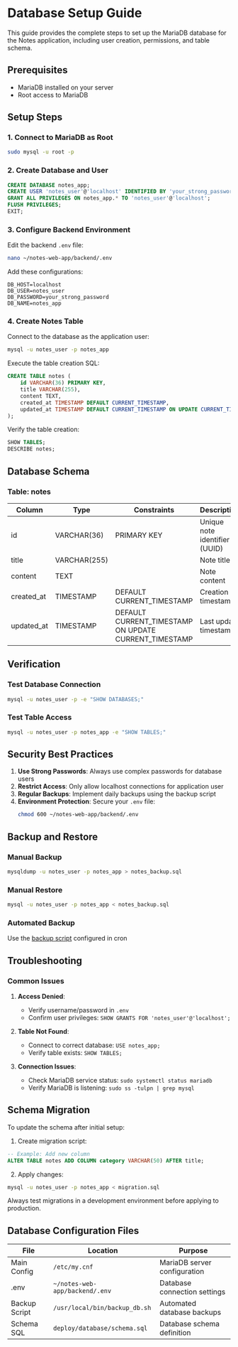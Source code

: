 # Database Setup Guide

This guide provides the complete steps to set up the MariaDB database for the Notes application, including user creation, permissions, and table schema.

## Prerequisites
- MariaDB installed on your server
- Root access to MariaDB

## Setup Steps

### 1. Connect to MariaDB as Root
```bash
sudo mysql -u root -p
```

### 2. Create Database and User
```sql
CREATE DATABASE notes_app;
CREATE USER 'notes_user'@'localhost' IDENTIFIED BY 'your_strong_password';
GRANT ALL PRIVILEGES ON notes_app.* TO 'notes_user'@'localhost';
FLUSH PRIVILEGES;
EXIT;
```

### 3. Configure Backend Environment
Edit the backend `.env` file:
```bash
nano ~/notes-web-app/backend/.env
```

Add these configurations:
```env
DB_HOST=localhost
DB_USER=notes_user
DB_PASSWORD=your_strong_password
DB_NAME=notes_app
```

### 4. Create Notes Table
Connect to the database as the application user:
```bash
mysql -u notes_user -p notes_app
```

Execute the table creation SQL:
```sql
CREATE TABLE notes (
    id VARCHAR(36) PRIMARY KEY,
    title VARCHAR(255),
    content TEXT,
    created_at TIMESTAMP DEFAULT CURRENT_TIMESTAMP,
    updated_at TIMESTAMP DEFAULT CURRENT_TIMESTAMP ON UPDATE CURRENT_TIMESTAMP
);
```

Verify the table creation:
```sql
SHOW TABLES;
DESCRIBE notes;
```

## Database Schema

### Table: notes

| Column       | Type         | Constraints                                              | Description                     |
|--------------|--------------|----------------------------------------------------------|---------------------------------|
| id           | VARCHAR(36)  | PRIMARY KEY                                              | Unique note identifier (UUID)   |
| title        | VARCHAR(255) |                                                          | Note title                      |
| content      | TEXT         |                                                          | Note content                    |
| created_at   | TIMESTAMP    | DEFAULT CURRENT_TIMESTAMP                                | Creation timestamp              |
| updated_at   | TIMESTAMP    | DEFAULT CURRENT_TIMESTAMP<br>ON UPDATE CURRENT_TIMESTAMP | Last update timestamp           |

## Verification

### Test Database Connection
```bash
mysql -u notes_user -p -e "SHOW DATABASES;"
```

### Test Table Access
```bash
mysql -u notes_user -p notes_app -e "SHOW TABLES;"
```

## Security Best Practices

1. **Use Strong Passwords**: Always use complex passwords for database users
2. **Restrict Access**: Only allow localhost connections for application user
3. **Regular Backups**: Implement daily backups using the backup script
4. **Environment Protection**: Secure your `.env` file:
   ```bash
   chmod 600 ~/notes-web-app/backend/.env
   ```

## Backup and Restore

### Manual Backup
```bash
mysqldump -u notes_user -p notes_app > notes_backup.sql
```

### Manual Restore
```bash
mysql -u notes_user -p notes_app < notes_backup.sql
```

### Automated Backup
Use the [backup script](../backup_db.sh) configured in cron

## Troubleshooting

### Common Issues
1. **Access Denied**:
   - Verify username/password in `.env`
   - Confirm user privileges: `SHOW GRANTS FOR 'notes_user'@'localhost';`

2. **Table Not Found**:
   - Connect to correct database: `USE notes_app;`
   - Verify table exists: `SHOW TABLES;`

3. **Connection Issues**:
   - Check MariaDB service status: `sudo systemctl status mariadb`
   - Verify MariaDB is listening: `sudo ss -tulpn | grep mysql`

## Schema Migration

To update the schema after initial setup:

1. Create migration script:
```sql
-- Example: Add new column
ALTER TABLE notes ADD COLUMN category VARCHAR(50) AFTER title;
```

2. Apply changes:
```bash
mysql -u notes_user -p notes_app < migration.sql
```

Always test migrations in a development environment before applying to production.

## Database Configuration Files

| File          | Location                       | Purpose                      |
|---------------|--------------------------------|------------------------------|
| Main Config   | `/etc/my.cnf`                  | MariaDB server configuration |
| .env          | `~/notes-web-app/backend/.env` | Database connection settings |
| Backup Script | `/usr/local/bin/backup_db.sh`  | Automated database backups   |
| Schema SQL    | `deploy/database/schema.sql`   | Database schema definition   |
